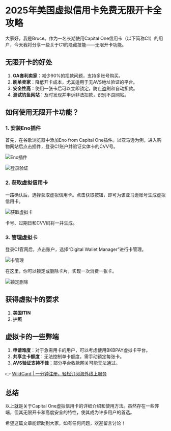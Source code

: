 # 2025年美国虚拟信用卡免费无限开卡全攻略

大家好，我是Bruce。作为一名长期使用Capital One信用卡（以下简称C1）的用户，今天我将分享一些关于C1的隐藏技能——无限开卡功能。

## 无限开卡的好处

1. **OA套利卖家**：减少90%的扣款问题，支持多账号购买。
2. **刷单卖家**：降低开卡成本，尤其适用于无AVS地址验证的平台。
3. **安全性高**：使用一张卡后可以立即锁定，防止盗刷和自动扣款。
4. **测试钓鱼网站**：及时发现并申诉非法扣款，识别不良网站。

## 如何使用无限开卡功能？

### 1. 安装Eno插件
首先，在谷歌浏览器中添加Eno from Capital One插件。以亚马逊为例，进入购物网站后点击插件，登录C1账户并验证实体卡的CVV号。

![Eno插件](https://bbtdd.com/img/13944816.webp)

![登录验证](https://bbtdd.com/img/2275344685296.webp)

### 2. 获取虚拟信用卡
一路确认后，选择获取虚拟信用卡。点击获取按钮，即可为该亚马逊账号生成虚拟信用卡。

![获取虚拟卡](https://bbtdd.com/img/765737451.webp)

卡号、过期日和CVV码将一并生成。

### 3. 管理虚拟卡
登录C1官网后，点击账户，选择“Digital Wallet Manager”进行卡管理。

![卡管理](https://bbtdd.com/img/63967751634.webp)

在这里，你可以锁定或删除卡片，实现一次消费一张卡。

![锁定删除](https://bbtdd.com/img/703079920.webp)

## 获得虚拟卡的要求

1. **美国ITIN**
2. **护照**

## 虚拟卡的一些弊端

1. **申请难度**：对于急需用卡的用户，可以考虑使用BKBPAY虚拟卡平台。
2. **共享主卡额度**：无法控制单卡额度，需手动锁定每张卡。
3. **AVS验证支持不佳**：部分平台收款网关可能无法通过。

👉 [WildCard | 一分钟注册，轻松订阅海外线上服务](https://bbtdd.com/WildCard)

## 总结

以上就是关于Capital One虚拟信用卡的详细介绍和使用方法。虽然存在一些弊端，但其无限开卡和高度安全的特性，使其成为许多用户的首选。

希望这篇文章能帮助到大家，如有任何问题，欢迎留言讨论！